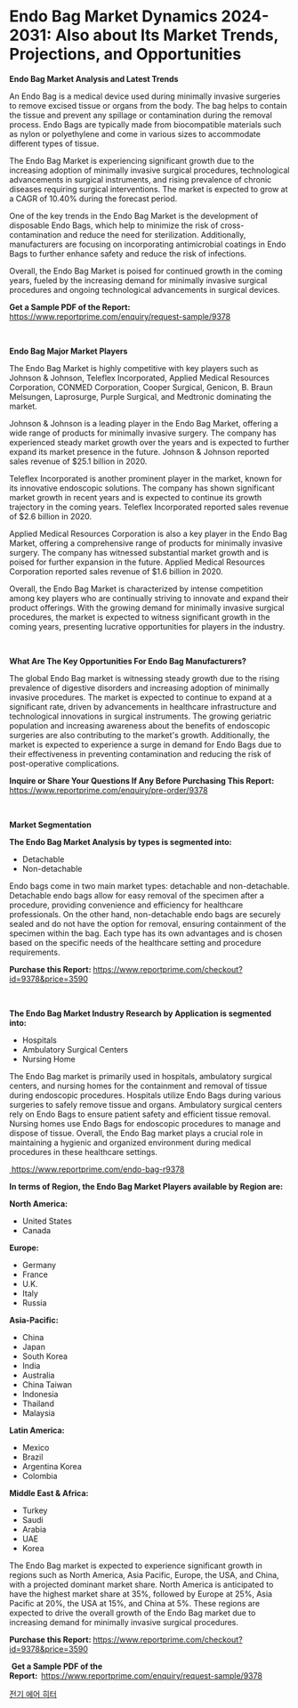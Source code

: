 <p><h1>Endo Bag Market Dynamics 2024-2031: Also about Its Market Trends, Projections, and Opportunities</h1></p><p><strong>Endo Bag Market Analysis and Latest Trends</strong></p>
<p><p>An Endo Bag is a medical device used during minimally invasive surgeries to remove excised tissue or organs from the body. The bag helps to contain the tissue and prevent any spillage or contamination during the removal process. Endo Bags are typically made from biocompatible materials such as nylon or polyethylene and come in various sizes to accommodate different types of tissue.</p><p>The Endo Bag Market is experiencing significant growth due to the increasing adoption of minimally invasive surgical procedures, technological advancements in surgical instruments, and rising prevalence of chronic diseases requiring surgical interventions. The market is expected to grow at a CAGR of 10.40% during the forecast period.</p><p>One of the key trends in the Endo Bag Market is the development of disposable Endo Bags, which help to minimize the risk of cross-contamination and reduce the need for sterilization. Additionally, manufacturers are focusing on incorporating antimicrobial coatings in Endo Bags to further enhance safety and reduce the risk of infections.</p><p>Overall, the Endo Bag Market is poised for continued growth in the coming years, fueled by the increasing demand for minimally invasive surgical procedures and ongoing technological advancements in surgical devices.</p></p>
<p><strong>Get a Sample PDF of the Report:&nbsp;</strong> <a href="https://www.reportprime.com/enquiry/request-sample/9378">https://www.reportprime.com/enquiry/request-sample/9378</a></p>
<p>&nbsp;</p>
<p><strong>Endo Bag Major Market Players</strong></p>
<p><p>The Endo Bag Market is highly competitive with key players such as Johnson & Johnson, Teleflex Incorporated, Applied Medical Resources Corporation, CONMED Corporation, Cooper Surgical, Genicon, B. Braun Melsungen, Laprosurge, Purple Surgical, and Medtronic dominating the market.</p><p>Johnson & Johnson is a leading player in the Endo Bag Market, offering a wide range of products for minimally invasive surgery. The company has experienced steady market growth over the years and is expected to further expand its market presence in the future. Johnson & Johnson reported sales revenue of $25.1 billion in 2020.</p><p>Teleflex Incorporated is another prominent player in the market, known for its innovative endoscopic solutions. The company has shown significant market growth in recent years and is expected to continue its growth trajectory in the coming years. Teleflex Incorporated reported sales revenue of $2.6 billion in 2020.</p><p>Applied Medical Resources Corporation is also a key player in the Endo Bag Market, offering a comprehensive range of products for minimally invasive surgery. The company has witnessed substantial market growth and is poised for further expansion in the future. Applied Medical Resources Corporation reported sales revenue of $1.6 billion in 2020.</p><p>Overall, the Endo Bag Market is characterized by intense competition among key players who are continually striving to innovate and expand their product offerings. With the growing demand for minimally invasive surgical procedures, the market is expected to witness significant growth in the coming years, presenting lucrative opportunities for players in the industry.</p></p>
<p>&nbsp;</p>
<p><strong>What Are The Key Opportunities For Endo Bag Manufacturers?</strong></p>
<p><p>The global Endo Bag market is witnessing steady growth due to the rising prevalence of digestive disorders and increasing adoption of minimally invasive procedures. The market is expected to continue to expand at a significant rate, driven by advancements in healthcare infrastructure and technological innovations in surgical instruments. The growing geriatric population and increasing awareness about the benefits of endoscopic surgeries are also contributing to the market's growth. Additionally, the market is expected to experience a surge in demand for Endo Bags due to their effectiveness in preventing contamination and reducing the risk of post-operative complications.</p></p>
<p><strong>Inquire or Share Your Questions If Any Before Purchasing This Report:</strong> <a href="https://www.reportprime.com/enquiry/pre-order/9378">https://www.reportprime.com/enquiry/pre-order/9378</a></p>
<p>&nbsp;</p>
<p><strong>Market Segmentation</strong></p>
<p><strong>The Endo Bag Market Analysis by types is segmented into:</strong></p>
<p><ul><li>Detachable</li><li>Non-detachable</li></ul></p>
<p><p>Endo bags come in two main market types: detachable and non-detachable. Detachable endo bags allow for easy removal of the specimen after a procedure, providing convenience and efficiency for healthcare professionals. On the other hand, non-detachable endo bags are securely sealed and do not have the option for removal, ensuring containment of the specimen within the bag. Each type has its own advantages and is chosen based on the specific needs of the healthcare setting and procedure requirements.</p></p>
<p><strong>Purchase this Report:&nbsp;</strong><a href="https://www.reportprime.com/checkout?id=9378&price=3590">https://www.reportprime.com/checkout?id=9378&price=3590</a></p>
<p>&nbsp;</p>
<p><strong>The Endo Bag Market Industry Research by Application is segmented into:</strong></p>
<p><ul><li>Hospitals</li><li>Ambulatory Surgical Centers</li><li>Nursing Home</li></ul></p>
<p><p>The Endo Bag market is primarily used in hospitals, ambulatory surgical centers, and nursing homes for the containment and removal of tissue during endoscopic procedures. Hospitals utilize Endo Bags during various surgeries to safely remove tissue and organs. Ambulatory surgical centers rely on Endo Bags to ensure patient safety and efficient tissue removal. Nursing homes use Endo Bags for endoscopic procedures to manage and dispose of tissue. Overall, the Endo Bag market plays a crucial role in maintaining a hygienic and organized environment during medical procedures in these healthcare settings.</p></p>
<p><a href="https://www.reportprime.com/endo-bag-r9378">&nbsp;https://www.reportprime.com/endo-bag-r9378</a></p>
<p><strong>In terms of Region, the Endo Bag Market Players available by Region are:</strong></p>
<p>
    <p> <strong> North America: </strong>
        <ul>
            <li>United States</li>
            <li>Canada</li>
        </ul>
        </p> 
    <p> <strong> Europe: </strong>
        <ul>
            <li>Germany</li>
            <li>France</li>
            <li>U.K.</li>
            <li>Italy</li>
            <li>Russia</li>
        </ul>
        </p> 
    <p> <strong> Asia-Pacific: </strong>
        <ul>
            <li>China</li>
            <li>Japan</li>
            <li>South Korea</li>
            <li>India</li>
            <li>Australia</li>
            <li>China Taiwan</li>
            <li>Indonesia</li>
            <li>Thailand</li>
            <li>Malaysia</li>
        </ul>
        </p> 
    <p> <strong> Latin America: </strong>
        <ul>
            <li>Mexico</li>
            <li>Brazil</li>
            <li>Argentina Korea</li>
            <li>Colombia</li>
        </ul>
        </p> 
    <p> <strong> Middle East & Africa: </strong>
        <ul>
            <li>Turkey</li>
            <li>Saudi</li>
            <li>Arabia</li>
            <li>UAE</li>
            <li>Korea</li>
        </ul>
    </p>
    </p>
<p><p>The Endo Bag market is expected to experience significant growth in regions such as North America, Asia Pacific, Europe, the USA, and China, with a projected dominant market share. North America is anticipated to have the highest market share at 35%, followed by Europe at 25%, Asia Pacific at 20%, the USA at 15%, and China at 5%. These regions are expected to drive the overall growth of the Endo Bag market due to increasing demand for minimally invasive surgical procedures.</p></p>
<p><strong>Purchase this Report: </strong><a href="https://www.reportprime.com/checkout?id=9378&price=3590">https://www.reportprime.com/checkout?id=9378&price=3590</a></p>
<p>&nbsp;<strong>Get a Sample PDF of the Report:&nbsp;&nbsp;</strong><a href="https://www.reportprime.com/enquiry/request-sample/9378">https://www.reportprime.com/enquiry/request-sample/9378</a></p>
<p><strong></strong></p>
<p><p><a href="https://github.com/hzumrdvas204296/Market-Research-Report-List-1/blob/main/903358921375.md">전기 에어 히터</a></p></p>